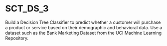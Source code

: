 # SCT_DS_3
Build a Decision Tree Classifier to predict whether a customer will purchase a product or service based on their demographic and behavioral data. Use a dataset such as the Bank Marketing Dataset from the UCI Machine Learning Repository.
